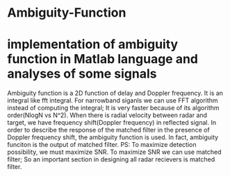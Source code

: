# Ambiguity-Function
# implementation of ambiguity function in Matlab language and analyses of some signals
Ambiguity function is a 2D function of delay and Doppler frequency. It is an integral like fft integral. For narrowband
siganls we can use FFT algorithm instead of computing the integral; It is very faster because of its algorithm order(NlogN vs N^2).
When there is radial velocity between radar and target, we have frequency shift(Doppler frequency) in reflected signal.
In order to describe the response of the matched filter in the presence of Doppler frequency shift, the ambiguity function is used.
In fact, ambiguity funciton is the output of matched filter.
PS: To maximize detection possibility, we must maximize SNR. To maximize SNR we can use matched filter; So an important section
in designing all radar recievers is matched filter.
